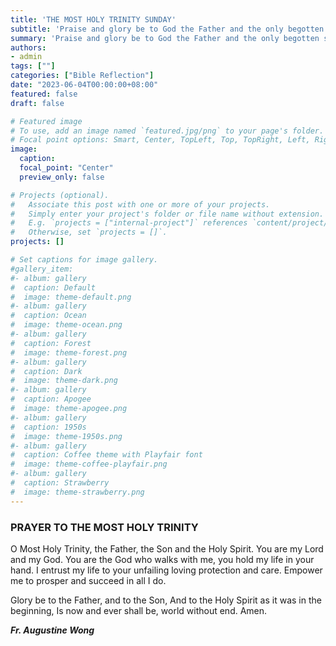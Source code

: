 ```yaml
---
title: 'THE MOST HOLY TRINITY SUNDAY'
subtitle: 'Praise and glory be to God the Father and the only begotten son of God and also the Holy Spirit. For He has shown us His Merciful love.'
summary: 'Praise and glory be to God the Father and the only begotten son of God and also the Holy Spirit. For He has shown us His Merciful love.'
authors:
- admin
tags: [""]
categories: ["Bible Reflection"]
date: "2023-06-04T00:00:00+08:00"
featured: false
draft: false

# Featured image
# To use, add an image named `featured.jpg/png` to your page's folder.
# Focal point options: Smart, Center, TopLeft, Top, TopRight, Left, Right, BottomLeft, Bottom, BottomRight
image:
  caption:
  focal_point: "Center"
  preview_only: false

# Projects (optional).
#   Associate this post with one or more of your projects.
#   Simply enter your project's folder or file name without extension.
#   E.g. `projects = ["internal-project"]` references `content/project/deep-learning/index.md`.
#   Otherwise, set `projects = []`.
projects: []

# Set captions for image gallery.
#gallery_item:
#- album: gallery
#  caption: Default
#  image: theme-default.png
#- album: gallery
#  caption: Ocean
#  image: theme-ocean.png
#- album: gallery
#  caption: Forest
#  image: theme-forest.png
#- album: gallery
#  caption: Dark
#  image: theme-dark.png
#- album: gallery
#  caption: Apogee
#  image: theme-apogee.png
#- album: gallery
#  caption: 1950s
#  image: theme-1950s.png
#- album: gallery
#  caption: Coffee theme with Playfair font
#  image: theme-coffee-playfair.png
#- album: gallery
#  caption: Strawberry
#  image: theme-strawberry.png
---
```

### PRAYER TO THE MOST HOLY TRINITY
O Most Holy Trinity, the Father, the Son and the Holy Spirit. You are my Lord and my God. You are the God who walks with me, you hold my life in your hand. I entrust my life to your unfailing loving protection and care. Empower me to prosper and succeed in all I do.

Glory be to the Father, and to the Son,
And to the Holy Spirit as it was in the beginning,
Is now and ever shall be, world without end. Amen.

___Fr. Augustine Wong___